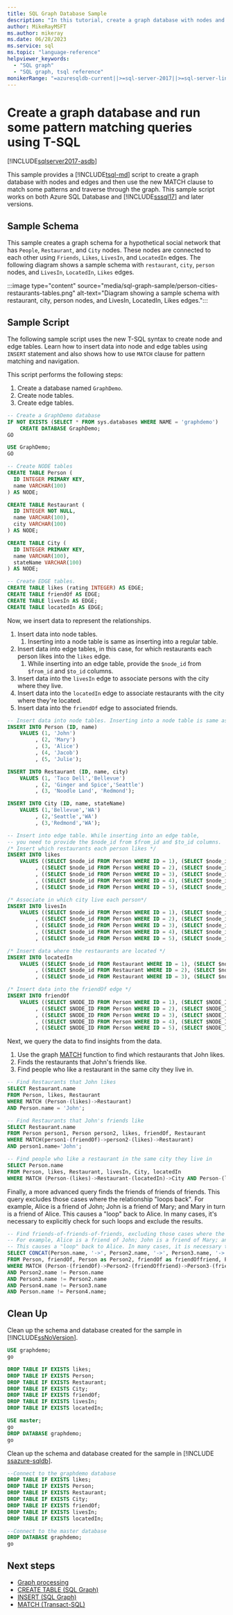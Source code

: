 ```yaml
---
title: SQL Graph Database Sample
description: "In this tutorial, create a graph database with nodes and edges and then use the new MATCH clause to match some patterns and traverse through the graph."
author: MikeRayMSFT
ms.author: mikeray
ms.date: 06/28/2023
ms.service: sql
ms.topic: "language-reference"
helpviewer_keywords:
  - "SQL graph"
  - "SQL graph, tsql reference"
monikerRange: "=azuresqldb-current||>=sql-server-2017||>=sql-server-linux-2017||=azuresqldb-mi-current||=fabric"
---
```


# Create a graph database and run some pattern matching queries using T-SQL

[!INCLUDE[sqlserver2017-asdb](../../includes/applies-to-version/sqlserver2017-asdb-asdbmi-fabricsqldb.md)]

This sample provides a [!INCLUDE[tsql-md](../../includes/tsql-md.md)] script to create a graph database with nodes and edges and then use the new MATCH clause to match some patterns and traverse through the graph. This sample script works on both Azure SQL Database and [!INCLUDE[sssql17](../../includes/sssql17-md.md)] and later versions.

## Sample Schema

This sample creates a graph schema for a hypothetical social network that has `People`, `Restaurant`, and `City` nodes. These nodes are connected to each other using `Friends`, `Likes`, `LivesIn`, and `LocatedIn` edges. The following diagram shows a sample schema with `restaurant`, `city`, `person` nodes, and `LivesIn`, `LocatedIn`, `Likes` edges.

:::image type="content" source="media/sql-graph-sample/person-cities-restaurants-tables.png" alt-text="Diagram showing a sample schema with restaurant, city, person nodes, and LivesIn, LocatedIn, Likes edges.":::

## Sample Script

The following sample script uses the new T-SQL syntax to create node and edge tables. Learn how to insert data into node and edge tables using `INSERT` statement and also shows how to use `MATCH` clause for pattern matching and navigation.

This script performs the following steps:

1. Create a database named `GraphDemo`.
1. Create node tables.
1. Create edge tables.

```sql
-- Create a GraphDemo database
IF NOT EXISTS (SELECT * FROM sys.databases WHERE NAME = 'graphdemo')
    CREATE DATABASE GraphDemo;
GO

USE GraphDemo;
GO

-- Create NODE tables
CREATE TABLE Person (
  ID INTEGER PRIMARY KEY,
  name VARCHAR(100)
) AS NODE;

CREATE TABLE Restaurant (
  ID INTEGER NOT NULL,
  name VARCHAR(100),
  city VARCHAR(100)
) AS NODE;

CREATE TABLE City (
  ID INTEGER PRIMARY KEY,
  name VARCHAR(100),
  stateName VARCHAR(100)
) AS NODE;

-- Create EDGE tables.
CREATE TABLE likes (rating INTEGER) AS EDGE;
CREATE TABLE friendOf AS EDGE;
CREATE TABLE livesIn AS EDGE;
CREATE TABLE locatedIn AS EDGE;
```

Now, we insert data to represent the relationships.

1. Insert data into node tables.
    1. Inserting into a node table is same as inserting into a regular table.
1. Insert data into edge tables, in this case, for which restaurants each person likes into the `likes` edge. 
    1. While inserting into an edge table, provide the `$node_id` from `$from_id` and `$to_id` columns.
1. Insert data into the `livesIn` edge to associate persons with the city where they live.
1. Insert data into the `locatedIn` edge to associate restaurants with the city where they're located.
1. Insert data into the `friendOf` edge to associated friends.

```sql
-- Insert data into node tables. Inserting into a node table is same as inserting into a regular table
INSERT INTO Person (ID, name)
    VALUES (1, 'John')
         , (2, 'Mary')
         , (3, 'Alice')
         , (4, 'Jacob')
         , (5, 'Julie');

INSERT INTO Restaurant (ID, name, city)
    VALUES (1, 'Taco Dell','Bellevue')
         , (2, 'Ginger and Spice','Seattle')
         , (3, 'Noodle Land', 'Redmond');

INSERT INTO City (ID, name, stateName)
    VALUES (1,'Bellevue','WA')
         , (2,'Seattle','WA')
         , (3,'Redmond','WA');

-- Insert into edge table. While inserting into an edge table,
-- you need to provide the $node_id from $from_id and $to_id columns.
/* Insert which restaurants each person likes */
INSERT INTO likes
    VALUES ((SELECT $node_id FROM Person WHERE ID = 1), (SELECT $node_id FROM Restaurant WHERE ID = 1), 9)
         , ((SELECT $node_id FROM Person WHERE ID = 2), (SELECT $node_id FROM Restaurant WHERE ID = 2), 9)
         , ((SELECT $node_id FROM Person WHERE ID = 3), (SELECT $node_id FROM Restaurant WHERE ID = 3), 9)
         , ((SELECT $node_id FROM Person WHERE ID = 4), (SELECT $node_id FROM Restaurant WHERE ID = 3), 9)
         , ((SELECT $node_id FROM Person WHERE ID = 5), (SELECT $node_id FROM Restaurant WHERE ID = 3), 9);

/* Associate in which city live each person*/
INSERT INTO livesIn
    VALUES ((SELECT $node_id FROM Person WHERE ID = 1), (SELECT $node_id FROM City WHERE ID = 1))
         , ((SELECT $node_id FROM Person WHERE ID = 2), (SELECT $node_id FROM City WHERE ID = 2))
         , ((SELECT $node_id FROM Person WHERE ID = 3), (SELECT $node_id FROM City WHERE ID = 3))
         , ((SELECT $node_id FROM Person WHERE ID = 4), (SELECT $node_id FROM City WHERE ID = 3))
         , ((SELECT $node_id FROM Person WHERE ID = 5), (SELECT $node_id FROM City WHERE ID = 1));

/* Insert data where the restaurants are located */
INSERT INTO locatedIn
    VALUES ((SELECT $node_id FROM Restaurant WHERE ID = 1), (SELECT $node_id FROM City WHERE ID =1))
         , ((SELECT $node_id FROM Restaurant WHERE ID = 2), (SELECT $node_id FROM City WHERE ID =2))
         , ((SELECT $node_id FROM Restaurant WHERE ID = 3), (SELECT $node_id FROM City WHERE ID =3));

/* Insert data into the friendOf edge */
INSERT INTO friendOf
    VALUES ((SELECT $NODE_ID FROM Person WHERE ID = 1), (SELECT $NODE_ID FROM Person WHERE ID = 2))
         , ((SELECT $NODE_ID FROM Person WHERE ID = 2), (SELECT $NODE_ID FROM Person WHERE ID = 3))
         , ((SELECT $NODE_ID FROM Person WHERE ID = 3), (SELECT $NODE_ID FROM Person WHERE ID = 1))
         , ((SELECT $NODE_ID FROM Person WHERE ID = 4), (SELECT $NODE_ID FROM Person WHERE ID = 2))
         , ((SELECT $NODE_ID FROM Person WHERE ID = 5), (SELECT $NODE_ID FROM Person WHERE ID = 4));
```

Next, we query the data to find insights from the data.

1. Use the graph [MATCH](../../t-sql/queries/match-sql-graph.md) function to find which restaurants that John likes.
1. Finds the restaurants that John's friends like.
1. Find people who like a restaurant in the same city they live in.

```sql
-- Find Restaurants that John likes
SELECT Restaurant.name
FROM Person, likes, Restaurant
WHERE MATCH (Person-(likes)->Restaurant)
AND Person.name = 'John';

-- Find Restaurants that John's friends like
SELECT Restaurant.name
FROM Person person1, Person person2, likes, friendOf, Restaurant
WHERE MATCH(person1-(friendOf)->person2-(likes)->Restaurant)
AND person1.name='John';

-- Find people who like a restaurant in the same city they live in
SELECT Person.name
FROM Person, likes, Restaurant, livesIn, City, locatedIn
WHERE MATCH (Person-(likes)->Restaurant-(locatedIn)->City AND Person-(livesIn)->City);
```

Finally, a more advanced query finds the friends of friends of friends. This query excludes those cases where the relationship "loops back". For example, Alice is a friend of John; John is a friend of Mary; and Mary in turn is a friend of Alice. This causes a "loop" back to Alice. In many cases, it's necessary to explicitly check for such loops and exclude the results.

```sql
-- Find friends-of-friends-of-friends, excluding those cases where the relationship "loops back".
-- For example, Alice is a friend of John; John is a friend of Mary; and Mary in turn is a friend of Alice.
-- This causes a "loop" back to Alice. In many cases, it is necessary to explicitly check for such loops and exclude the results.
SELECT CONCAT(Person.name, '->', Person2.name, '->', Person3.name, '->', Person4.name)
FROM Person, friendOf, Person as Person2, friendOf as friendOffriend, Person as Person3, friendOf as friendOffriendOfFriend, Person as Person4
WHERE MATCH (Person-(friendOf)->Person2-(friendOffriend)->Person3-(friendOffriendOfFriend)->Person4)
AND Person2.name != Person.name
AND Person3.name != Person2.name
AND Person4.name != Person3.name
AND Person.name != Person4.name;
```

## Clean Up

Clean up the schema and database created for the sample in [!INCLUDE[ssNoVersion](../../includes/ssnoversion-md.md)].

```sql
USE graphdemo;
go

DROP TABLE IF EXISTS likes;
DROP TABLE IF EXISTS Person;
DROP TABLE IF EXISTS Restaurant;
DROP TABLE IF EXISTS City;
DROP TABLE IF EXISTS friendOf;
DROP TABLE IF EXISTS livesIn;
DROP TABLE IF EXISTS locatedIn;

USE master;
go
DROP DATABASE graphdemo;
go
```

Clean up the schema and database created for the sample in [!INCLUDE [ssazure-sqldb](../../includes/ssazure-sqldb.md)].

```sql
--Connect to the graphdemo database
DROP TABLE IF EXISTS likes;
DROP TABLE IF EXISTS Person;
DROP TABLE IF EXISTS Restaurant;
DROP TABLE IF EXISTS City;
DROP TABLE IF EXISTS friendOf;
DROP TABLE IF EXISTS livesIn;
DROP TABLE IF EXISTS locatedIn;

--Connect to the master database
DROP DATABASE graphdemo;
go
```

## Next steps

- [Graph processing](../../relational-databases/graphs/sql-graph-overview.md)
- [CREATE TABLE (SQL Graph)](../../t-sql/statements/create-table-sql-graph.md)
- [INSERT (SQL Graph)](../../t-sql/statements/insert-sql-graph.md)
- [MATCH (Transact-SQL)](../../t-sql/queries/match-sql-graph.md)
